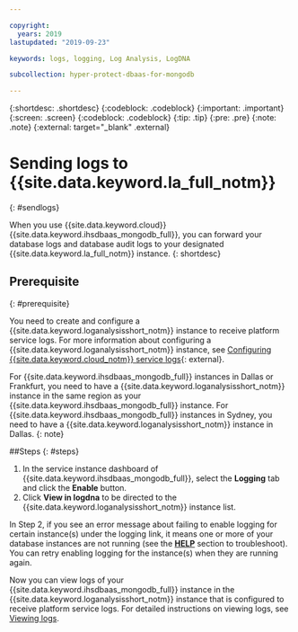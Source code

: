 ```yaml
---

copyright:
  years: 2019
lastupdated: "2019-09-23"

keywords: logs, logging, Log Analysis, LogDNA

subcollection: hyper-protect-dbaas-for-mongodb

---
```


{:shortdesc: .shortdesc}
{:codeblock: .codeblock}
{:important: .important}
{:screen: .screen}
{:codeblock: .codeblock}
{:tip: .tip}
{:pre: .pre}
{:note: .note}
{:external: target="_blank" .external}

# Sending logs to {{site.data.keyword.la_full_notm}}
{: #sendlogs}

When you use {{site.data.keyword.cloud}} {{site.data.keyword.ihsdbaas_mongodb_full}}, you can forward your database logs and database audit logs to your designated {{site.data.keyword.la_full_notm}} instance.
{: shortdesc}

## Prerequisite
{: #prerequisite}

You need to create and configure a {{site.data.keyword.loganalysisshort_notm}} instance to receive platform service logs. For more information about configuring a {{site.data.keyword.loganalysisshort_notm}} instance, see [Configuring {{site.data.keyword.cloud_notm}} service logs](/docs/services/Log-Analysis-with-LogDNA?topic=LogDNA-config_svc_logs){: external}.

For {{site.data.keyword.ihsdbaas_mongodb_full}} instances in Dallas or Frankfurt, you need to have a {{site.data.keyword.loganalysisshort_notm}} instance in the same region as your {{site.data.keyword.ihsdbaas_mongodb_full}} instance. For {{site.data.keyword.ihsdbaas_mongodb_full}} instances in Sydney, you need to have a {{site.data.keyword.loganalysisshort_notm}} instance in Dallas.
{: note}

##Steps
{: #steps}

1. In the service instance dashboard of {{site.data.keyword.ihsdbaas_mongodb_full}}, select the **Logging** tab and click the **Enable** button.
2. Click **View in logdna** to be directed to the {{site.data.keyword.loganalysisshort_notm}} instance list.

In Step 2, if you see an error message about failing to enable logging for certain instance(s) under the logging link, it means one or more of your database instances are not running (see the [ **HELP**](/docs/services/hyper-protect-dbaas-for-mongodb?topic=hyper-protect-dbaas-for-mongodb-getting-help-and-support) section to troubleshoot). You can retry enabling logging for the instance(s) when they are running again.

Now you can view logs of your {{site.data.keyword.ihsdbaas_mongodb_full}} instance in the {{site.data.keyword.loganalysisshort_notm}} instance that is configured to receive platform service logs. For detailed instructions on viewing logs, see [Viewing logs](/docs/services/Log-Analysis-with-LogDNA?topic=LogDNA-view_logs).
